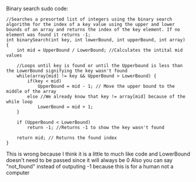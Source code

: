 Binary search sudo code:

```
//Searches a presorted list of integers using the binary search algorithm for the index of a key value using the upper and lower bounds of an array and returns the index of the key element. If no element was found it returns -1;
int binarySearch(int key, int lowerBound, int upperBound, int array) 
{
    int mid = UpperBound / LowerBound; //Calculates the intital mid values

    //Loops until key is found or until the Upperbound is less than the LowerBound signifying the key wasn't found
    while(array[mid] != key && UpperBound > LowerBound) {
        if(key < mid) 
            UpperBound = mid - 1; // Move the upper bound to the middle of the array
        else //We already know that key != array[mid] because of the while loop
            LowerBound = mid + 1;
    }

    if (UpperBound < LowerBound) 
        return -1; //Returns -1 to show the key wasn't found
    
    return mid; // Returns the found index
}
```

This is wrong because I think it is a little to much like code and LowerBound doesn't need to be passed since it will always be 0
Also you can say "not_found" instead of outputing -1 because this is for a human not a computer

